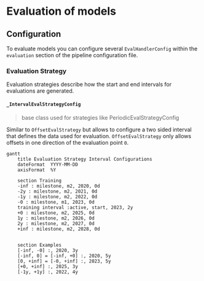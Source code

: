
# Evaluation of models

## Configuration

To evaluate models you can configure several `EvalHandlerConfig` within the `evaluation` section of the 
pipeline configuration file.

### Evaluation Strategy

Evaluation strategies describe how the start and end intervals for evaluations are generated.

#### `_IntervalEvalStrategyConfig`

> base class used for strategies like PeriodicEvalStrategyConfig

Similar to `OffsetEvalStrategy` but allows to configure a two sided interval that defines the data used for evaluation.
`OffsetEvalStrategy` only allows offsets in one direction of the evaluation point `0`.

```mermaid
gantt
    title Evaluation Strategy Interval Configurations
    dateFormat  YYYY-MM-DD
    axisFormat  %Y

    section Training
    -inf : milestone, m2, 2020, 0d
    -2y : milestone, m2, 2021, 0d
    -1y : milestone, m2, 2022, 0d
    -0 : milestone, m1, 2023, 0d
    training interval :active, start, 2023, 2y
    +0 : milestone, m2, 2025, 0d
    1y : milestone, m2, 2026, 0d
    2y : milestone, m2, 2027, 0d
    +inf : milestone, m2, 2028, 0d


    section Examples
    [-inf, -0] :, 2020, 3y
    [-inf, 0] = [-inf, +0] :, 2020, 5y
    [0, +inf] = [-0, +inf] :, 2023, 5y
    [+0, +inf] :, 2025, 3y
    [-1y, +1y] :, 2022, 4y
```
